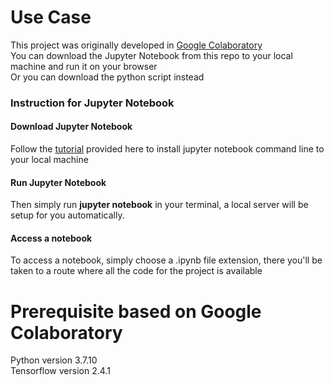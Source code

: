 # Use Case
This project was originally developed in [Google Colaboratory](https://colab.research.google.com/drive/1OhQ9-4WuRjp6bHkwPP3jhBTzlcoCkpvB "Code") <br />
You can download the Jupyter Notebook from this repo to your local machine and run it on your browser <br />
Or you can download the python script instead

### Instruction for Jupyter Notebook
#### Download Jupyter Notebook
Follow the [tutorial](https://jupyter.readthedocs.io/en/latest/install/notebook-classic.html "Jupyter Tutorial") provided here to install jupyter notebook command line to your local machine
#### Run Jupyter Notebook
Then simply run **jupyter notebook** in your terminal, a local server will be setup for you automatically.
#### Access a notebook
To access a notebook, simply choose a .ipynb file extension, there you'll be taken to a route where all the code for the project is available

# Prerequisite based on Google Colaboratory
Python version 3.7.10 <br />
Tensorflow version 2.4.1